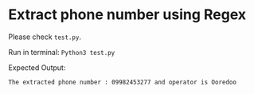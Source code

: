 # Extract phone number using Regex

Please check `test.py`.

Run in terminal: `Python3 test.py`

Expected Output:

`The extracted phone number : 09982453277 and operator is Ooredoo`
